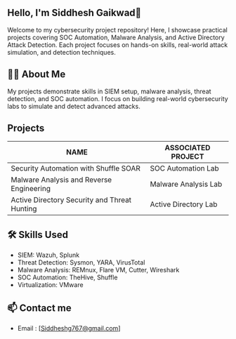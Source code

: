 ## Hello, I'm Siddhesh Gaikwad👋
Welcome to my cybersecurity project repository!
Here, I showcase practical projects covering SOC Automation, Malware Analysis, and Active Directory Attack Detection. Each project focuses on hands-on skills, real-world attack simulation, and detection techniques.

## 👨‍💻 About Me
My projects demonstrate skills in SIEM setup, malware analysis, threat detection, and SOC automation.
I focus on building real-world cybersecurity labs to simulate and detect advanced attacks.

## Projects
|NAME                                         | ASSOCIATED PROJECT   |
|--------------------------------------       |----------------------|
|Security Automation with Shuffle SOAR	      |  SOC Automation Lab  |
|Malware Analysis and Reverse Engineering	    |  Malware Analysis Lab|
|Active Directory Security and Threat Hunting	|  Active Directory Lab|

## 🛠️ Skills Used
- SIEM: Wazuh, Splunk
- Threat Detection: Sysmon, YARA, VirusTotal
- Malware Analysis: REMnux, Flare VM, Cutter, Wireshark
- SOC Automation: TheHive, Shuffle
- Virtualization: VMware

## 📫 Contact me 
- Email : [Siddheshg767@gmail.com] 



